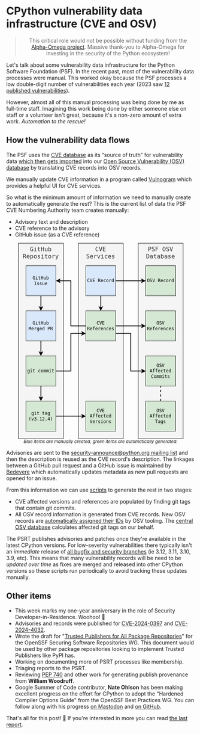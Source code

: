 # CPython vulnerability data infrastructure (CVE and OSV)

<blockquote>
  <center>This critical role would not be possible without funding from the <a href="https://alpha-omega.dev">Alpha-Omega project</a>. Massive thank-you to Alpha-Omega for investing in the security of the Python ecosystem!</center>
</blockquote>

Let's talk about some vulnerability data infrastructure for the Python Software Foundation (PSF).
In the recent past, most of the vulnerability data processes were manual. This worked okay because the PSF processes a low double-digit number of vulnerabilities each year (2023 saw [12 published vulnerabilities](https://osv.dev/list?ecosystem=&q=PSF)).

However, almost all of this manual processing was being done by me as full-time staff. Imagining this work being done by either someone else
on staff or a volunteer isn't great, because it's a non-zero amount of extra work. *Automation to the rescue!*

## How the vulnerability data flows

<div class="row">
<div class="col-6">
<p>The PSF uses the <a href="https://www.cve.org/">CVE database</a> as its “source of truth” for vulnerability data <a href="https://github.com/psf/advisory-database/blob/main/tools/import-from-cve.py">which then gets imported</a> into our <a href="https://github.com/psf/advisory-database">Open Source Vulnerability (OSV) database</a> by translating CVE records into OSV records.</p>

<p>We manually update CVE information in a program called <a href="https://vulnogram.github.io/">Vulnogram</a>
which provides a helpful UI for CVE services.</p>

<p>So what is the minimum amount of information we need to manually create to automatically generate the rest?
This is the current list of data the PSF CVE Numbering Authority team creates manually:</p>

<ul>
<li>Advisory text and description</li>
<li>CVE reference to the advisory</li>
<li>GitHub issue (as a CVE reference)</li>
</ul>

</div>
<div class="col-6">
<p>
<center>
<svg xmlns="http://www.w3.org/2000/svg" xmlns:xlink="http://www.w3.org/1999/xlink" version="1.1" width="441px" viewBox="-0.5 -0.5 441 521" style="max-width:100%;max-height:521px;"><defs/><g><g data-cell-id="0"><g data-cell-id="1"><g data-cell-id="bS7HbwpMvn2gg9WCKS2J-5"><g><rect x="0" y="0" width="120" height="520" fill="#f5f5f5" stroke="#000" pointer-events="all"/></g><g><g transform="translate(-0.5 -0.5)"><switch><foreignObject style="overflow: visible; text-align: left;" pointer-events="none" width="100%" height="100%" requiredFeatures="http://www.w3.org/TR/SVG11/feature#Extensibility"><div xmlns="http://www.w3.org/1999/xhtml" style="display: flex; align-items: unsafe flex-start; justify-content: unsafe center; width: 118px; height: 1px; padding-top: 7px; margin-left: 1px;"><div style="box-sizing: border-box; font-size: 0px; text-align: center;" data-drawio-colors="color: #333; "><div style="display: inline-block; font-size: 16px; font-family: monospace; color: rgb(51, 51, 51); line-height: 1.2; pointer-events: all; white-space: normal; overflow-wrap: normal;">GitHub Repository</div></div></div></foreignObject><text x="60" y="23" fill="#333" font-family="monospace" font-size="16px" text-anchor="middle">GitHub Reposito...</text></switch></g></g></g><g data-cell-id="bS7HbwpMvn2gg9WCKS2J-6"><g><rect x="160" y="0" width="120" height="520" fill="#f5f5f5" stroke="#000" pointer-events="all"/></g><g><g transform="translate(-0.5 -0.5)"><switch><foreignObject style="overflow: visible; text-align: left;" pointer-events="none" width="100%" height="100%" requiredFeatures="http://www.w3.org/TR/SVG11/feature#Extensibility"><div xmlns="http://www.w3.org/1999/xhtml" style="display: flex; align-items: unsafe flex-start; justify-content: unsafe center; width: 118px; height: 1px; padding-top: 7px; margin-left: 161px;"><div style="box-sizing: border-box; font-size: 0px; text-align: center;" data-drawio-colors="color: #333; "><div style="display: inline-block; font-size: 16px; font-family: monospace; color: rgb(51, 51, 51); line-height: 1.2; pointer-events: all; white-space: normal; overflow-wrap: normal;">CVE<br />Services</div></div></div></foreignObject><text x="220" y="23" fill="#333" font-family="monospace" font-size="16px" text-anchor="middle">CVE...</text></switch></g></g></g><g data-cell-id="bS7HbwpMvn2gg9WCKS2J-15"><g><rect x="320" y="0" width="120" height="520" fill="#f5f5f5" stroke="#000" pointer-events="all"/></g><g><g transform="translate(-0.5 -0.5)"><switch><foreignObject style="overflow: visible; text-align: left;" pointer-events="none" width="100%" height="100%" requiredFeatures="http://www.w3.org/TR/SVG11/feature#Extensibility"><div xmlns="http://www.w3.org/1999/xhtml" style="display: flex; align-items: unsafe flex-start; justify-content: unsafe center; width: 118px; height: 1px; padding-top: 7px; margin-left: 321px;"><div style="box-sizing: border-box; font-size: 0px; text-align: center;" data-drawio-colors="color: #333; "><div style="display: inline-block; font-size: 16px; font-family: monospace; color: rgb(51, 51, 51); line-height: 1.2; pointer-events: all; white-space: normal; overflow-wrap: normal;">PSF OSV Database</div></div></div></foreignObject><text x="380" y="23" fill="#333" font-family="monospace" font-size="16px" text-anchor="middle">PSF OSV Database</text></switch></g></g></g><g data-cell-id="bS7HbwpMvn2gg9WCKS2J-9"><g><path d="M 60 140 L 60 171.76" fill="none" stroke="#000" stroke-width="2" stroke-miterlimit="10" pointer-events="stroke"/><path d="M 60 177.76 L 56 169.76 L 60 171.76 L 64 169.76 Z" fill="#000" stroke="#000" stroke-width="2" stroke-miterlimit="10" pointer-events="all"/></g></g><g data-cell-id="bS7HbwpMvn2gg9WCKS2J-1"><g><rect x="20" y="60" width="80" height="80" fill="#dae8fc" stroke="#000" pointer-events="all"/></g><g><g transform="translate(-0.5 -0.5)"><switch><foreignObject style="overflow: visible; text-align: left;" pointer-events="none" width="100%" height="100%" requiredFeatures="http://www.w3.org/TR/SVG11/feature#Extensibility"><div xmlns="http://www.w3.org/1999/xhtml" style="display: flex; align-items: unsafe center; justify-content: unsafe center; width: 78px; height: 1px; padding-top: 100px; margin-left: 21px;"><div style="box-sizing: border-box; font-size: 0px; text-align: center;" data-drawio-colors="color: rgb(0, 0, 0); "><div style="display: inline-block; font-size: 12px; font-family: monospace; color: rgb(0, 0, 0); line-height: 1.2; pointer-events: all; white-space: normal; overflow-wrap: normal;">GitHub<br />Issue</div></div></div></foreignObject><text x="60" y="104" fill="rgb(0, 0, 0)" font-family="monospace" font-size="12px" text-anchor="middle">GitHub...</text></switch></g></g></g><g data-cell-id="bS7HbwpMvn2gg9WCKS2J-11"><g><path d="M 60 260 L 60 291.76" fill="none" stroke="#000" stroke-width="2" stroke-miterlimit="10" pointer-events="stroke"/><path d="M 60 297.76 L 56 289.76 L 60 291.76 L 64 289.76 Z" fill="#000" stroke="#000" stroke-width="2" stroke-miterlimit="10" pointer-events="all"/></g></g><g data-cell-id="bS7HbwpMvn2gg9WCKS2J-2"><g><rect x="20" y="180" width="80" height="80" fill="#dae8fc" stroke="#000" pointer-events="all"/></g><g><g transform="translate(-0.5 -0.5)"><switch><foreignObject style="overflow: visible; text-align: left;" pointer-events="none" width="100%" height="100%" requiredFeatures="http://www.w3.org/TR/SVG11/feature#Extensibility"><div xmlns="http://www.w3.org/1999/xhtml" style="display: flex; align-items: unsafe center; justify-content: unsafe center; width: 78px; height: 1px; padding-top: 220px; margin-left: 21px;"><div style="box-sizing: border-box; font-size: 0px; text-align: center;" data-drawio-colors="color: rgb(0, 0, 0); "><div style="display: inline-block; font-size: 12px; font-family: monospace; color: rgb(0, 0, 0); line-height: 1.2; pointer-events: all; white-space: normal; overflow-wrap: normal;">GitHub<br />Merged PR</div></div></div></foreignObject><text x="60" y="224" fill="rgb(0, 0, 0)" font-family="monospace" font-size="12px" text-anchor="middle">GitHub...</text></switch></g></g></g><g data-cell-id="bS7HbwpMvn2gg9WCKS2J-25"><g><path d="M 100 340 L 140 340 L 140 240 L 171.76 240" fill="none" stroke="#000" stroke-width="2" stroke-miterlimit="10" pointer-events="stroke"/><path d="M 177.76 240 L 169.76 244 L 171.76 240 L 169.76 236 Z" fill="#000" stroke="#000" stroke-width="2" stroke-miterlimit="10" pointer-events="all"/></g></g><g data-cell-id="bS7HbwpMvn2gg9WCKS2J-33"><g><path d="M 60 380 L 60 411.76" fill="none" stroke="rgb(0, 0, 0)" stroke-width="2" stroke-miterlimit="10" pointer-events="stroke"/><path d="M 60 417.76 L 56 409.76 L 60 411.76 L 64 409.76 Z" fill="rgb(0, 0, 0)" stroke="rgb(0, 0, 0)" stroke-width="2" stroke-miterlimit="10" pointer-events="all"/></g></g><g data-cell-id="bS7HbwpMvn2gg9WCKS2J-3"><g><rect x="20" y="300" width="80" height="80" fill="#d5e8d4" stroke="#000" pointer-events="all"/></g><g><g transform="translate(-0.5 -0.5)"><switch><foreignObject style="overflow: visible; text-align: left;" pointer-events="none" width="100%" height="100%" requiredFeatures="http://www.w3.org/TR/SVG11/feature#Extensibility"><div xmlns="http://www.w3.org/1999/xhtml" style="display: flex; align-items: unsafe center; justify-content: unsafe center; width: 78px; height: 1px; padding-top: 340px; margin-left: 21px;"><div style="box-sizing: border-box; font-size: 0px; text-align: center;" data-drawio-colors="color: rgb(0, 0, 0); "><div style="display: inline-block; font-size: 12px; font-family: monospace; color: rgb(0, 0, 0); line-height: 1.2; pointer-events: all; white-space: normal; overflow-wrap: normal;">git commit</div></div></div></foreignObject><text x="60" y="344" fill="rgb(0, 0, 0)" font-family="monospace" font-size="12px" text-anchor="middle">git commit</text></switch></g></g></g><g data-cell-id="bS7HbwpMvn2gg9WCKS2J-30"><g><path d="M 100 460 L 170 460 L 171.76 460" fill="none" stroke="#000" stroke-width="2" stroke-miterlimit="10" pointer-events="stroke"/><path d="M 177.76 460 L 169.76 464 L 171.76 460 L 169.76 456 Z" fill="#000" stroke="#000" stroke-width="2" stroke-miterlimit="10" pointer-events="all"/></g></g><g data-cell-id="bS7HbwpMvn2gg9WCKS2J-4"><g><rect x="20" y="420" width="80" height="80" fill="#d5e8d4" stroke="#000" pointer-events="all"/></g><g><g transform="translate(-0.5 -0.5)"><switch><foreignObject style="overflow: visible; text-align: left;" pointer-events="none" width="100%" height="100%" requiredFeatures="http://www.w3.org/TR/SVG11/feature#Extensibility"><div xmlns="http://www.w3.org/1999/xhtml" style="display: flex; align-items: unsafe center; justify-content: unsafe center; width: 78px; height: 1px; padding-top: 460px; margin-left: 21px;"><div style="box-sizing: border-box; font-size: 0px; text-align: center;" data-drawio-colors="color: rgb(0, 0, 0); "><div style="display: inline-block; font-size: 12px; font-family: monospace; color: rgb(0, 0, 0); line-height: 1.2; pointer-events: all; white-space: normal; overflow-wrap: normal;">git tag<br />(v3.12.4)</div></div></div></foreignObject><text x="60" y="464" fill="rgb(0, 0, 0)" font-family="monospace" font-size="12px" text-anchor="middle">git tag...</text></switch></g></g></g><g data-cell-id="bS7HbwpMvn2gg9WCKS2J-24"><g><path d="M 220 140 L 220 171.76" fill="none" stroke="#000" stroke-width="2" stroke-miterlimit="10" pointer-events="stroke"/><path d="M 220 177.76 L 216 169.76 L 220 171.76 L 224 169.76 Z" fill="#000" stroke="#000" stroke-width="2" stroke-miterlimit="10" pointer-events="all"/></g></g><g data-cell-id="bS7HbwpMvn2gg9WCKS2J-29"><g><path d="M 260 100 L 331.76 100" fill="none" stroke="#000" stroke-width="2" stroke-miterlimit="10" pointer-events="stroke"/><path d="M 337.76 100 L 329.76 104 L 331.76 100 L 329.76 96 Z" fill="#000" stroke="#000" stroke-width="2" stroke-miterlimit="10" pointer-events="all"/></g></g><g data-cell-id="bS7HbwpMvn2gg9WCKS2J-7"><g><rect x="180" y="60" width="80" height="80" fill="#dae8fc" stroke="#000" pointer-events="all"/></g><g><g transform="translate(-0.5 -0.5)"><switch><foreignObject style="overflow: visible; text-align: left;" pointer-events="none" width="100%" height="100%" requiredFeatures="http://www.w3.org/TR/SVG11/feature#Extensibility"><div xmlns="http://www.w3.org/1999/xhtml" style="display: flex; align-items: unsafe center; justify-content: unsafe center; width: 78px; height: 1px; padding-top: 100px; margin-left: 181px;"><div style="box-sizing: border-box; font-size: 0px; text-align: center;" data-drawio-colors="color: rgb(0, 0, 0); "><div style="display: inline-block; font-size: 12px; font-family: monospace; color: rgb(0, 0, 0); line-height: 1.2; pointer-events: all; white-space: normal; overflow-wrap: normal;">CVE Record</div></div></div></foreignObject><text x="220" y="104" fill="rgb(0, 0, 0)" font-family="monospace" font-size="12px" text-anchor="middle">CVE Record</text></switch></g></g></g><g data-cell-id="bS7HbwpMvn2gg9WCKS2J-13"><g><rect x="180" y="420" width="80" height="80" fill="#d5e8d4" stroke="#000" pointer-events="all"/></g><g><g transform="translate(-0.5 -0.5)"><switch><foreignObject style="overflow: visible; text-align: left;" pointer-events="none" width="100%" height="100%" requiredFeatures="http://www.w3.org/TR/SVG11/feature#Extensibility"><div xmlns="http://www.w3.org/1999/xhtml" style="display: flex; align-items: unsafe center; justify-content: unsafe center; width: 78px; height: 1px; padding-top: 460px; margin-left: 181px;"><div style="box-sizing: border-box; font-size: 0px; text-align: center;" data-drawio-colors="color: rgb(0, 0, 0); "><div style="display: inline-block; font-size: 12px; font-family: monospace; color: rgb(0, 0, 0); line-height: 1.2; pointer-events: all; white-space: normal; overflow-wrap: normal;">CVE Affected Versions</div></div></div></foreignObject><text x="220" y="464" fill="rgb(0, 0, 0)" font-family="monospace" font-size="12px" text-anchor="middle">CVE Affected...</text></switch></g></g></g><g data-cell-id="bS7HbwpMvn2gg9WCKS2J-18"><g><path d="M 180 220 L 140 220 L 140 100 L 108.24 100" fill="none" stroke="#000" stroke-width="2" stroke-miterlimit="10" pointer-events="stroke"/><path d="M 102.24 100 L 110.24 96 L 108.24 100 L 110.24 104 Z" fill="#000" stroke="#000" stroke-width="2" stroke-miterlimit="10" pointer-events="all"/></g></g><g data-cell-id="bS7HbwpMvn2gg9WCKS2J-37"><g><path d="M 260 220 L 331.76 220" fill="none" stroke="#000" stroke-width="2" stroke-miterlimit="10" pointer-events="stroke"/><path d="M 337.76 220 L 329.76 224 L 331.76 220 L 329.76 216 Z" fill="#000" stroke="#000" stroke-width="2" stroke-miterlimit="10" pointer-events="all"/></g></g><g data-cell-id="bS7HbwpMvn2gg9WCKS2J-38"><g><path d="M 260 240 L 300 240 L 300 340 L 331.76 340" fill="none" stroke="#000" stroke-width="2" stroke-miterlimit="10" pointer-events="stroke"/><path d="M 337.76 340 L 329.76 344 L 331.76 340 L 329.76 336 Z" fill="#000" stroke="#000" stroke-width="2" stroke-miterlimit="10" pointer-events="all"/></g></g><g data-cell-id="bS7HbwpMvn2gg9WCKS2J-14"><g><rect x="180" y="180" width="80" height="80" fill="#d5e8d4" stroke="#000" pointer-events="all"/></g><g><g transform="translate(-0.5 -0.5)"><switch><foreignObject style="overflow: visible; text-align: left;" pointer-events="none" width="100%" height="100%" requiredFeatures="http://www.w3.org/TR/SVG11/feature#Extensibility"><div xmlns="http://www.w3.org/1999/xhtml" style="display: flex; align-items: unsafe center; justify-content: unsafe center; width: 78px; height: 1px; padding-top: 220px; margin-left: 181px;"><div style="box-sizing: border-box; font-size: 0px; text-align: center;" data-drawio-colors="color: rgb(0, 0, 0); "><div style="display: inline-block; font-size: 12px; font-family: monospace; color: rgb(0, 0, 0); line-height: 1.2; pointer-events: all; white-space: normal; overflow-wrap: normal;">CVE References</div></div></div></foreignObject><text x="220" y="224" fill="rgb(0, 0, 0)" font-family="monospace" font-size="12px" text-anchor="middle">CVE References</text></switch></g></g></g><g data-cell-id="bS7HbwpMvn2gg9WCKS2J-16"><g><rect x="340" y="60" width="80" height="80" fill="#d5e8d4" stroke="#000" pointer-events="all"/></g><g><g transform="translate(-0.5 -0.5)"><switch><foreignObject style="overflow: visible; text-align: left;" pointer-events="none" width="100%" height="100%" requiredFeatures="http://www.w3.org/TR/SVG11/feature#Extensibility"><div xmlns="http://www.w3.org/1999/xhtml" style="display: flex; align-items: unsafe center; justify-content: unsafe center; width: 78px; height: 1px; padding-top: 100px; margin-left: 341px;"><div style="box-sizing: border-box; font-size: 0px; text-align: center;" data-drawio-colors="color: rgb(0, 0, 0); "><div style="display: inline-block; font-size: 12px; font-family: monospace; color: rgb(0, 0, 0); line-height: 1.2; pointer-events: all; white-space: normal; overflow-wrap: normal;">OSV Record</div></div></div></foreignObject><text x="380" y="104" fill="rgb(0, 0, 0)" font-family="monospace" font-size="12px" text-anchor="middle">OSV Record</text></switch></g></g></g><g data-cell-id="bS7HbwpMvn2gg9WCKS2J-17"><g><rect x="340" y="300" width="80" height="80" fill="#d5e8d4" stroke="#000" pointer-events="all"/></g><g><g transform="translate(-0.5 -0.5)"><switch><foreignObject style="overflow: visible; text-align: left;" pointer-events="none" width="100%" height="100%" requiredFeatures="http://www.w3.org/TR/SVG11/feature#Extensibility"><div xmlns="http://www.w3.org/1999/xhtml" style="display: flex; align-items: unsafe center; justify-content: unsafe center; width: 78px; height: 1px; padding-top: 340px; margin-left: 341px;"><div style="box-sizing: border-box; font-size: 0px; text-align: center;" data-drawio-colors="color: rgb(0, 0, 0); "><div style="display: inline-block; font-size: 12px; font-family: monospace; color: rgb(0, 0, 0); line-height: 1.2; pointer-events: all; white-space: normal; overflow-wrap: normal;">OSV Affected Commits</div></div></div></foreignObject><text x="380" y="344" fill="rgb(0, 0, 0)" font-family="monospace" font-size="12px" text-anchor="middle">OSV Affected...</text></switch></g></g></g><g data-cell-id="bS7HbwpMvn2gg9WCKS2J-34"><g><rect x="340" y="420" width="80" height="80" fill="#d5e8d4" stroke="#000" pointer-events="all"/></g><g><g transform="translate(-0.5 -0.5)"><switch><foreignObject style="overflow: visible; text-align: left;" pointer-events="none" width="100%" height="100%" requiredFeatures="http://www.w3.org/TR/SVG11/feature#Extensibility"><div xmlns="http://www.w3.org/1999/xhtml" style="display: flex; align-items: unsafe center; justify-content: unsafe center; width: 78px; height: 1px; padding-top: 460px; margin-left: 341px;"><div style="box-sizing: border-box; font-size: 0px; text-align: center;" data-drawio-colors="color: rgb(0, 0, 0); "><div style="display: inline-block; font-size: 12px; font-family: monospace; color: rgb(0, 0, 0); line-height: 1.2; pointer-events: all; white-space: normal; overflow-wrap: normal;">OSV Affected Tags</div></div></div></foreignObject><text x="380" y="464" fill="rgb(0, 0, 0)" font-family="monospace" font-size="12px" text-anchor="middle">OSV Affected...</text></switch></g></g></g><g data-cell-id="bS7HbwpMvn2gg9WCKS2J-36"><g><rect x="340" y="180" width="80" height="80" fill="#d5e8d4" stroke="#000" pointer-events="all"/></g><g><g transform="translate(-0.5 -0.5)"><switch><foreignObject style="overflow: visible; text-align: left;" pointer-events="none" width="100%" height="100%" requiredFeatures="http://www.w3.org/TR/SVG11/feature#Extensibility"><div xmlns="http://www.w3.org/1999/xhtml" style="display: flex; align-items: unsafe center; justify-content: unsafe center; width: 78px; height: 1px; padding-top: 220px; margin-left: 341px;"><div style="box-sizing: border-box; font-size: 0px; text-align: center;" data-drawio-colors="color: rgb(0, 0, 0); "><div style="display: inline-block; font-size: 12px; font-family: monospace; color: rgb(0, 0, 0); line-height: 1.2; pointer-events: all; white-space: normal; overflow-wrap: normal;">OSV References</div></div></div></foreignObject><text x="380" y="224" fill="rgb(0, 0, 0)" font-family="monospace" font-size="12px" text-anchor="middle">OSV References</text></switch></g></g></g><g data-cell-id="bS7HbwpMvn2gg9WCKS2J-40"><g><path d="M 380 420 L 380 380" fill="none" stroke="rgb(0, 0, 0)" stroke-width="2" stroke-miterlimit="10" stroke-dasharray="6 6" pointer-events="stroke"/></g></g></g></g></g><switch><g requiredFeatures="http://www.w3.org/TR/SVG11/feature#Extensibility"/><a transform="translate(0,-5)" xlink:href="https://www.drawio.com/doc/faq/svg-export-text-problems" target="_blank"><text text-anchor="middle" font-size="10px" x="50%" y="100%">Text is not SVG - cannot display</text></a></switch></svg>
<br><small><i>Blue items are manually created, green items are automatically generated.</i></small>
</center>
</p>
</div>
</div>

Advisories are sent to the [security-announce@python.org mailing list](https://mail.python.org/mailman3/lists/security-announce.python.org/)
and then the description is reused as the CVE record's description. The linkages between a GitHub pull request and a GitHub issue is maintained by [Bedevere](https://github.com/python/bedevere)
which automatically updates metadata as new pull requests are opened for an issue.

From this information we can use [scripts](https://github.com/psf/advisory-database/blob/main/tools/import-from-cve.py) to generate the rest in two stages:

* CVE affected versions and references are populated by finding git tags that contain git commits.
* All OSV record information is generated from CVE records. New OSV records are [automatically assigned their IDs](https://github.com/psf/advisory-database/commit/4859e8393ddeffac8c6a7d5ef3206e91b8e0bbe7) by OSV tooling.
  The [central OSV database](https://osv.dev) calculates affected git tags on our behalf.

The PSRT publishes advisories and patches once they're available in the latest CPython versions. For low-severity vulnerabilities there typically isn't an *immediate* release of [all bugfix and security branches](https://devguide.python.org/versions/#supported-versions) (ie 3.12, 3.11, 3.10, 3.9, etc).
This means that many vulnerability records will be need to be *updated over time* as fixes are merged and released into other CPython versions
so these scripts run periodically to avoid tracking these updates manually.

## Other items

* This week marks my one-year anniversary in the role of Security Developer-in-Residence. Woohoo! 🥳
* Advisories and records were published for [CVE-2024-0397](https://nvd.nist.gov/vuln/detail/CVE-2024-0397) and [CVE-2024-4032](https://nvd.nist.gov/vuln/detail/CVE-2024-4032).
* Wrote the draft for "[Trusted Publishers for All Package Repositories](https://docs.google.com/document/d/1GvQrIQ8DSFzT7SbUd3ptDnF8QFZR23t5-NdNO8z4w7c/)" for the OpenSSF Securing Software Repositories WG.
  This document would be used by other package repositories looking to implement Trusted Publishers like PyPI has.
* Working on documenting more of PSRT processes like membership.
* Triaging reports to the PSRT.
* Reviewing [PEP 740](https://peps.python.org/pep-0740/) and other work for generating publish provenance from **William Woodruff**.
* Google Summer of Code contributor, **Nate Ohlson** has been making excellent progress on the effort for CPython to adopt the "Hardened Compiler Options Guide" from the OpenSSF Best Practices WG.
  You can follow along with his progress [on Mastodon](https://social.python-gsoc.org/@nohlson) and [on GitHub](https://github.com/python/cpython/issues/112301).

That's all for this post! 👋 If you're interested in more you can read [the last report](https://sethmlarson.dev/security-developer-in-residence-report-37).
